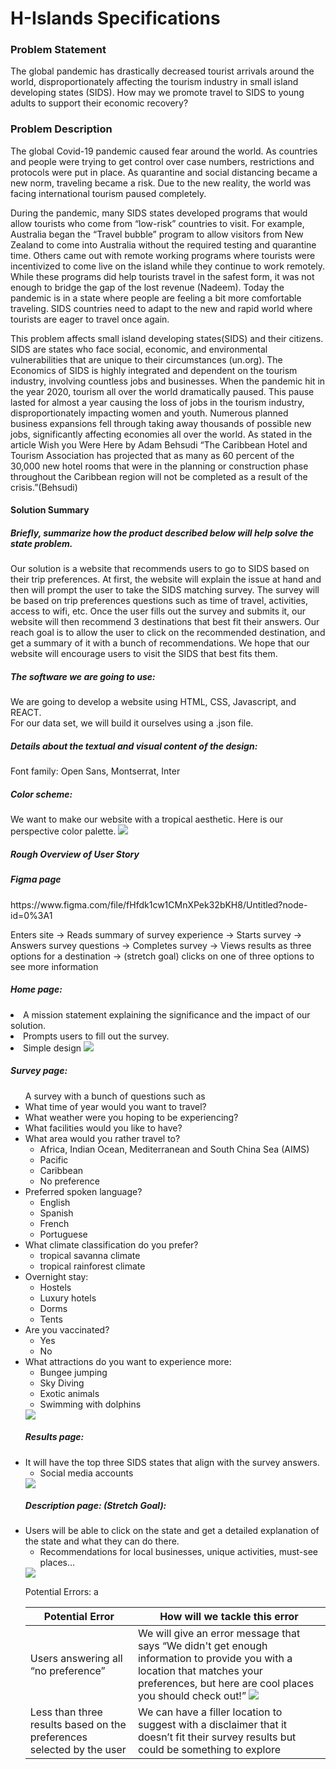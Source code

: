 <h1>H-Islands Specifications</h1>

<h3>Problem Statement</h3>

The global pandemic has drastically decreased tourist arrivals around the world, disproportionately affecting the tourism industry in small island developing states (SIDS). How may we promote travel to SIDS to young adults to support their economic recovery?

<h3>Problem Description</h3>

The global Covid-19 pandemic caused fear around the world. As countries and people were trying to get control over case numbers, restrictions and protocols were put in place. As quarantine and social distancing became a new norm, traveling became a risk. Due to the new reality, the world was facing international tourism paused completely.

During the pandemic, many SIDS states developed programs that would allow tourists who come from “low-risk” countries to visit. For example, Australia began the “Travel bubble” program to allow visitors from New Zealand to come into Australia without the required testing and quarantine time. Others came out with remote working programs where tourists were incentivized to come live on the island while they continue to work remotely. While these programs did help tourists travel in the safest form, it was not enough to bridge the gap of the lost revenue (Nadeem). Today the pandemic is in a state where people are feeling a bit more comfortable traveling. SIDS countries need to adapt to the new and rapid world where tourists are eager to travel once again.

This problem affects small island developing states(SIDS) and their citizens. SIDS are states who face social, economic, and environmental vulnerabilities that are unique to their circumstances (un.org). The Economics of SIDS is highly integrated and dependent on the tourism industry, involving countless jobs and businesses. When the pandemic hit in the year 2020, tourism all over the world dramatically paused. This pause lasted for almost a year causing the loss of jobs in the tourism industry, disproportionately impacting women and youth. Numerous planned business expansions fell through taking away thousands of possible new jobs, significantly affecting economies all over the world. As stated in the article Wish you Were Here by Adam Behsudi “The Caribbean Hotel and Tourism Association has projected that as many as 60 percent of the 30,000 new hotel rooms that were in the planning or construction phase throughout the Caribbean region will not be completed as a result of the crisis.”(Behsudi)

<h4>Solution Summary <h5>Briefly, summarize how the product described below will help solve the state problem. </h5></h4>

Our solution is a website that recommends users to go to SIDS based on their trip preferences. At first, the website will explain the issue at hand and then will prompt the user to take the SIDS matching survey. The survey will be based on trip preferences questions such as time of travel, activities, access to wifi, etc. Once the user fills out the survey and submits it, our website will then recommend 3 destinations that best fit their answers. Our reach goal is to allow the user to click on the recommended destination, and get a summary of it with a bunch of recommendations. We hope that our website will encourage users to visit the SIDS that best fits them.

<h5>The software we are going to use: </h5>
We are going to develop a website using HTML, CSS, Javascript, and REACT.<br>
For our data set, we will build it ourselves using a .json file.

<h5>Details about the textual and visual content of the design: </h5>
Font family:
Open Sans, Montserrat, Inter

<h5>Color scheme: </h5>
We want to make our website with a tropical aesthetic. Here is our perspective color palette.
<img src="Images/Color.png">

<h5>Rough Overview of User Story</h5>

<h5>Figma page</h5>
https://www.figma.com/file/fHfdk1cw1CMnXPek32bKH8/Untitled?node-id=0%3A1

Enters site -> Reads summary of survey experience -> Starts survey -> Answers survey questions -> Completes survey -> Views results as three options for a destination -> (stretch goal) clicks on one of three options to see more information

<h5>Home page: </h5>
<li>A mission statement explaining the significance and the impact of our solution.
<li>Prompts users to fill out the survey.
<li>Simple design
<img src="Images/Mission.png">


<h5>Survey page: </h5>
<ul>A survey with a bunch of questions such as
<li>What time of year would you want to travel?
<li>What weather were you hoping to be experiencing?
<li>What facilities would you like to have?
<li>What area would you rather travel to?
  <ul>
    <li>Africa, Indian Ocean, Mediterranean and South China Sea (AIMS)
    <li>Pacific
    <li>Caribbean
    <li>No preference
  </ul>

<li>Preferred spoken language?
    <ul>
      <li>English
      <li>Spanish
      <li>French
      <li>Portuguese
    </ul>
<li>What climate classification do you prefer?
  <ul>
    <li>tropical savanna climate
    <li>tropical rainforest climate
  </ul>
<li>Overnight stay:
  <ul>
    <li>Hostels
    <li>Luxury hotels
    <li>Dorms
    <li>Tents
  </ul>
<li>Are you vaccinated?
  <ul>
    <li>Yes
    <li>No
  </ul>
<li>What attractions do you want to experience more:
  <ul>
    <li>Bungee jumping
    <li>Sky Diving
    <li>Exotic animals
    <li>Swimming with dolphins
  </ul>
<img src="Images/Survey.png">


<h5>Results page:</h5>
<li>It will have the top three SIDS states that align with the survey answers.
  <ul>
    <li>Social media accounts
  </ul>
<img src="Images/Results.png">



<h5>Description page:  (Stretch Goal):</h5>
<li>Users will be able to click on the state and get a detailed explanation of the state and what they can do there.
  <ul>
    <li>Recommendations for local businesses, unique activities, must-see places…
  </ul>
<img src="Images/Welcome.png">


Potential Errors: a


 | Potential Error  | How will we tackle this error |
| --- | ----------- |
| Users answering all “no preference” | We will give an error message that says “We didn't get enough information to provide you with a location that matches your preferences, but here are cool places you should check out!” <img src="Images/Results.png">|
| Less than three results based on the preferences selected by the user |  We can have a filler location to suggest with a disclaimer that it doesn’t fit their survey results but could be something to explore |
